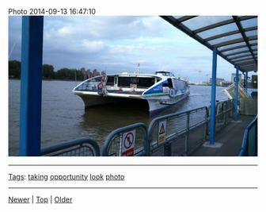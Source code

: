<!--
title: Photo 2014-09-13 16
date: 2020-06-28T14:57:49.015Z
tags: taking, opportunity, look, photo
-->










Photo 2014-09-13 16:47:10
![](97393734752-0.jpg)

<!--BOTTOM-POST-NAVIGATION-->
---

[Tags](tags.md): [taking](tag-taking.md) [opportunity](tag-opportunity.md) [look](tag-look.md) [photo](tag-photo.md)

---

[Newer](97387809067.md) | [Top](index.md) | [Older](97395378907.md)